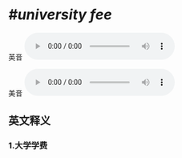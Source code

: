 # ***\#university fee*** 
英音
<audio src="./media/university fee1_AAC.aac" controls="controls"></audio>

美音
<audio src="./media/university fee2_AAC.aac" controls="controls"></audio>



  

英文释义
---
### 1.**大学学费**  


